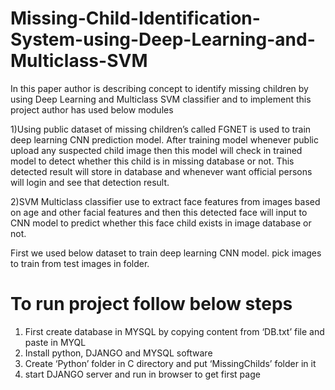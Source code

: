 # Missing-Child-Identification-System-using-Deep-Learning-and-Multiclass-SVM
In this paper author is describing concept to identify missing children by using Deep Learning and Multiclass SVM classifier and to implement this project author has used below modules

1)Using public dataset of missing children’s called FGNET is used to train deep learning CNN prediction model. After training model whenever public upload any suspected child image then this model will check in trained model to detect whether this child is in missing database or not. This detected result will store in database and whenever want official persons will login and see that detection result.

2)SVM Multiclass classifier use to extract face features from images based on age and other facial features and then this detected face will input to CNN model to predict whether this face child exists in image database or not.

First we used below dataset to train deep learning CNN model. pick images to train from test images in folder.

# To run project follow below steps
1) First create database in MYSQL by copying content from ‘DB.txt’ file and paste in MYQL
2) Install python, DJANGO and MYSQL software
3) Create ‘Python’ folder in C directory and put ‘MissingChilds’ folder in it
4) start DJANGO server and run in browser to get first page
